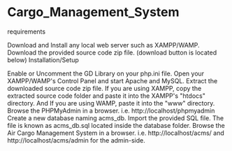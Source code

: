 # Cargo_Management_System
requirements

Download and Install any local web server such as XAMPP/WAMP.
Download the provided source code zip file. (download button is located below)
Installation/Setup

Enable or Uncomment the GD Library on your php.ini file.
Open your XAMPP/WAMP's Control Panel and start Apache and MySQL.
Extract the downloaded source code zip file.
If you are using XAMPP, copy the extracted source code folder and paste it into the XAMPP's "htdocs" directory. And If you are using WAMP, paste it into the "www" directory.
Browse the PHPMyAdmin in a browser. i.e. http://localhost/phpmyadmin
Create a new database naming acms_db.
Import the provided SQL file. The file is known as acms_db.sql located inside the database folder.
Browse the Air Cargo Management System in a browser. i.e. http://localhost/acms/ and http://localhost/acms/admin for the admin-side.
